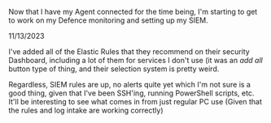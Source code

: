 Now that I have my Agent connected for the time being, I'm starting to get to work on my Defence monitoring and setting up my SIEM. 


11/13/2023

I've added all of the Elastic Rules that they recommend on their security Dashboard, including a lot of them for services I don't use (it was an *add all* button type of thing, and their selection system is pretty weird. 

Regardless, SIEM rules are up, no alerts quite yet which I'm not sure is a good thing, given that I've been SSH'ing, running PowerShell scripts, etc. It'll be interesting to see what comes in from just regular PC use
(Given that the rules and log intake are working correctly)

